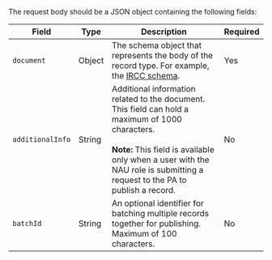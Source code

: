 The request body should be a JSON object containing the following fields:

| Field           | Type          | Description   | Required |
| --------------- | ------------- | ------------- | -------- |
| `document`      | Object        | The schema object that represents the body of the record type. For example, the [IRCC schema](/ircc/schema). | Yes      |
| `additionalInfo`| String        | Additional information related to the document. This field can hold a maximum of 1000 characters. <br><br>**Note:** This field is available only when a user with the NAU role is submitting a request to the PA to publish a record.    | No       |
| `batchId`       | String        | An optional identifier for batching multiple records together for publishing. Maximum of 100 characters. | No       |